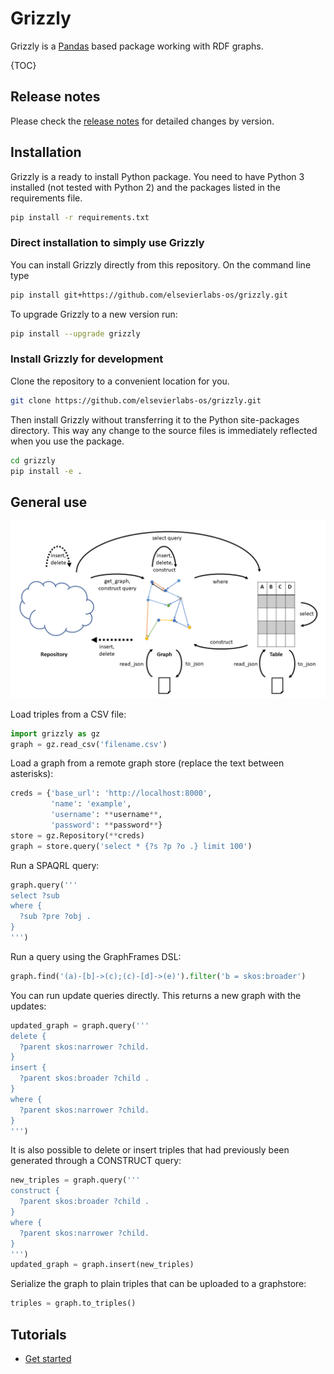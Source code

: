 # Grizzly

Grizzly is a [Pandas](http://pandas.pydata.org/) based package working with RDF graphs.

{TOC}

## Release notes

Please check the [release notes](CHANGELOG.md) for detailed changes by version.

## Installation

Grizzly is a ready to install Python package. You need to have Python 3 installed (not tested with Python 2) and the packages listed in the requirements file.

```sh
pip install -r requirements.txt
```

### Direct installation to simply use Grizzly

You can install Grizzly directly from this repository. On the command line type

```sh
pip install git+https://github.com/elsevierlabs-os/grizzly.git
```

To upgrade Grizzly to a new version run:

```sh
pip install --upgrade grizzly
```

### Install Grizzly for development

Clone the repository to a convenient location for you.

```sh
git clone https://github.com/elsevierlabs-os/grizzly.git
```

Then install Grizzly without transferring it to the Python site-packages directory. This way any change to the source files is immediately reflected when you use the package.

```sh
cd grizzly
pip install -e .
```

## General use

![overview](overview.png)

Load triples from a CSV file:

```python
import grizzly as gz
graph = gz.read_csv('filename.csv')
```

Load a graph from a remote graph store (replace the text between asterisks):

```python
creds = {'base_url': 'http://localhost:8000',
         'name': 'example',
         'username': **username**,
         'password': **password**}
store = gz.Repository(**creds)
graph = store.query('select * {?s ?p ?o .} limit 100')
```


Run a SPAQRL query:

```python
graph.query('''
select ?sub
where {
  ?sub ?pre ?obj .
}
''')
```

Run a query using the GraphFrames DSL:

```python
graph.find('(a)-[b]->(c);(c)-[d]->(e)').filter('b = skos:broader')
```

You can run update queries directly. This returns a new graph with the updates:

```python
updated_graph = graph.query('''
delete {
  ?parent skos:narrower ?child.
}
insert {
  ?parent skos:broader ?child .
}
where {
  ?parent skos:narrower ?child.
}
''')
```

It is also possible to delete or insert triples that had previously been generated through a CONSTRUCT query:

```python
new_triples = graph.query('''
construct {
  ?parent skos:broader ?child .
}
where {
  ?parent skos:narrower ?child.
}
''')
updated_graph = graph.insert(new_triples)
```

Serialize the graph to plain triples that can be uploaded to a graphstore:
```python
triples = graph.to_triples()
```


## Tutorials


- [Get started](examples/grizzly-demo.ipynb)

